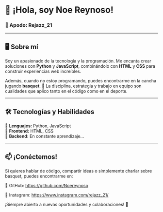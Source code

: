 # 👋 ¡Hola, soy Noe Reynoso! 
### 🚀 Apodo: Rejazz_21

---

## 🖥️ Sobre mí 
Soy un apasionado de la tecnología y la programación. Me encanta crear soluciones con **Python** y **JavaScript**, combinándolo con **HTML** y **CSS** para construir experiencias web increíbles. 

Además, cuando no estoy programando, puedes encontrarme en la cancha jugando **basquet**. 🏀 La disciplina, estrategia y trabajo en equipo son cualidades que aplico tanto en el código como en el deporte.

---

## 🛠️ Tecnologías y Habilidades
🔹 **Lenguajes:** Python, JavaScript  
🔹 **Frontend:** HTML, CSS  
🔹 **Backend:** En constante aprendizaje...  

---

## 📫 ¡Conéctemos!
Si quieres hablar de código, compartir ideas o simplemente charlar sobre basquet, puedes encontrarme en:

🔗 GitHub: https://github.com/Noereynoso

🔗 Instagram: https://www.instagram.com/rejazz_21/ 

¡Siempre abierto a nuevas oportunidades y colaboraciones! 🚀

<!--
**Noereynoso/Noereynoso** is a ✨ _special_ ✨ repository because its `README.md` (this file) appears on your GitHub profile.

Here are some ideas to get you started:

- 🔭 I’m currently working on ...
- 🌱 I’m currently learning ...
- 👯 I’m looking to collaborate on ...
- 🤔 I’m looking for help with ...
- 💬 Ask me about ...
- 📫 How to reach me: ...
- 😄 Pronouns: ...
- ⚡ Fun fact: ...
-->
